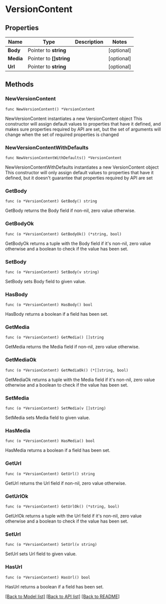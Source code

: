 # VersionContent

## Properties

Name | Type | Description | Notes
------------ | ------------- | ------------- | -------------
**Body** | Pointer to **string** |  | [optional] 
**Media** | Pointer to **[]string** |  | [optional] 
**Url** | Pointer to **string** |  | [optional] 

## Methods

### NewVersionContent

`func NewVersionContent() *VersionContent`

NewVersionContent instantiates a new VersionContent object
This constructor will assign default values to properties that have it defined,
and makes sure properties required by API are set, but the set of arguments
will change when the set of required properties is changed

### NewVersionContentWithDefaults

`func NewVersionContentWithDefaults() *VersionContent`

NewVersionContentWithDefaults instantiates a new VersionContent object
This constructor will only assign default values to properties that have it defined,
but it doesn't guarantee that properties required by API are set

### GetBody

`func (o *VersionContent) GetBody() string`

GetBody returns the Body field if non-nil, zero value otherwise.

### GetBodyOk

`func (o *VersionContent) GetBodyOk() (*string, bool)`

GetBodyOk returns a tuple with the Body field if it's non-nil, zero value otherwise
and a boolean to check if the value has been set.

### SetBody

`func (o *VersionContent) SetBody(v string)`

SetBody sets Body field to given value.

### HasBody

`func (o *VersionContent) HasBody() bool`

HasBody returns a boolean if a field has been set.

### GetMedia

`func (o *VersionContent) GetMedia() []string`

GetMedia returns the Media field if non-nil, zero value otherwise.

### GetMediaOk

`func (o *VersionContent) GetMediaOk() (*[]string, bool)`

GetMediaOk returns a tuple with the Media field if it's non-nil, zero value otherwise
and a boolean to check if the value has been set.

### SetMedia

`func (o *VersionContent) SetMedia(v []string)`

SetMedia sets Media field to given value.

### HasMedia

`func (o *VersionContent) HasMedia() bool`

HasMedia returns a boolean if a field has been set.

### GetUrl

`func (o *VersionContent) GetUrl() string`

GetUrl returns the Url field if non-nil, zero value otherwise.

### GetUrlOk

`func (o *VersionContent) GetUrlOk() (*string, bool)`

GetUrlOk returns a tuple with the Url field if it's non-nil, zero value otherwise
and a boolean to check if the value has been set.

### SetUrl

`func (o *VersionContent) SetUrl(v string)`

SetUrl sets Url field to given value.

### HasUrl

`func (o *VersionContent) HasUrl() bool`

HasUrl returns a boolean if a field has been set.


[[Back to Model list]](../README.md#documentation-for-models) [[Back to API list]](../README.md#documentation-for-api-endpoints) [[Back to README]](../README.md)


